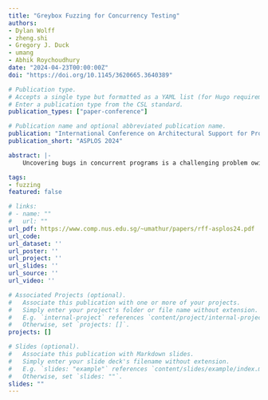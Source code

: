 ```yaml
---
title: "Greybox Fuzzing for Concurrency Testing"
authors:
- Dylan Wolff
- zheng.shi
- Gregory J. Duck
- umang
- Abhik Roychoudhury
date: "2024-04-23T00:00:00Z"
doi: "https://doi.org/10.1145/3620665.3640389"

# Publication type.
# Accepts a single type but formatted as a YAML list (for Hugo requirements).
# Enter a publication type from the CSL standard.
publication_types: ["paper-conference"]

# Publication name and optional abbreviated publication name.
publication: "International Conference on Architectural Support for Programming Languages and Operating Systems"
publication_short: "ASPLOS 2024"

abstract: |-
    Uncovering bugs in concurrent programs is a challenging problem owing to the exponentially large search space of thread interleavings. Past approaches towards concurrency testing are either optimistic — relying on random sampling of these interleavings — or pessimistic — relying on systematic exploration of a reduced (bounded) search space. In this work, we suggest a fresh, pragmatic solution neither focused only on formal, systematic testing, nor solely on unguided sampling or stress-testing approaches. We employ a biased random search which guides exploration towards neighborhoods which will likely expose new behavior. As such it is thematically similar to greybox fuzz testing, which has proven to be an effective technique for finding bugs in sequential programs. To identify new behaviors in the domain of interleavings, we prune and navigate the search space using the “reads-from” relation. Our approach is significantly more efficient at finding bugs per schedule exercised than other state-of-the art concurrency testing tools and approaches. Experiments on widely used concurrency datasets also show that our greybox fuzzing inspired approach gives a strict improvement over a randomized baseline scheduling algorithm in practice via a more uniform exploration of the schedule space. We make our concurrency testing infrastructure “Reads-From Fuzzer” (RFF) available for experimentation and usage by the wider community to aid future research.

tags:
- fuzzing
featured: false

# links:
# - name: ""
#   url: ""
url_pdf: https://www.comp.nus.edu.sg/~umathur/papers/rff-asplos24.pdf
url_code:
url_dataset: ''
url_poster: ''
url_project: ''
url_slides: ''
url_source: ''
url_video: ''

# Associated Projects (optional).
#   Associate this publication with one or more of your projects.
#   Simply enter your project's folder or file name without extension.
#   E.g. `internal-project` references `content/project/internal-project/index.md`.
#   Otherwise, set `projects: []`.
projects: []

# Slides (optional).
#   Associate this publication with Markdown slides.
#   Simply enter your slide deck's filename without extension.
#   E.g. `slides: "example"` references `content/slides/example/index.md`.
#   Otherwise, set `slides: ""`.
slides: ""
---
```


